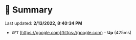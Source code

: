# 📖 Summary
Last updated: **2/13/2022, 8:40:34 PM**

- `GET` [https://google.com](https://google.com) - **Up** (425ms)
